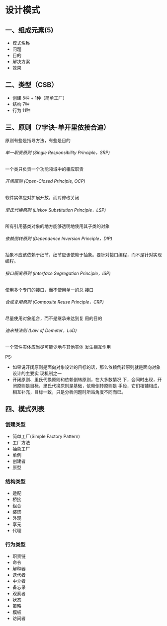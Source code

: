 # 设计模式

## 一、组成元素(5)

- 模式名称
- 问题
- 目的
- 解决方案
- 效果

## 二、类型（CSB）

- 创建 5种 + 1种（简单工厂）
- 结构 7种
- 行为 11种

## 三、原则（7字诀-单开里依接合迪）

原则有些是指导方法，有些是目的

###### 单一职责原则	(Single	Responsibility Principle，SRP)

一个类只负责一个功能领域中的相应职责

###### 开闭原则	(Open-Closed Principle,	OCP)

软件实体应对扩展开放，而对修改关闭

###### 里氏代换原则	(Liskov	Substitution Principle，LSP)

所有引用基类对象的地方能够透明地使用其子类的对象

###### 依赖倒转原则	(Dependence	Inversion Principle，DIP)

抽象不应该依赖于细节，细节应该依赖于抽象。要针对接口编程，而不是针对实现编程。

###### 接口隔离原则	(Interface Segregation Principle，ISP)

使用多个专门的接口，而不使用单一的总 接口

###### 合成复用原则	(Composite Reuse Principle，CRP)

尽量使用对象组合，而不是继承来达到复 用的目的

###### 迪米特法则	(Law of	Demeter，LoD)

一个软件实体应当尽可能少地与其他实体 发生相互作用

PS:
- 如果说开闭原则是面向对象设计的目标的话，那么依赖倒转原则就是面向对象设计的主要实 现机制之一
- 开闭原则、里氏代换原则和依赖倒转原则，在大多数情况 下，会同时出现，开闭原则是目标，里氏代换原则是基础，依赖倒转原则是 手段，它们相辅相成，相互补充，目标一致，只是分析问题时所站角度不同而已。

## 四、模式列表

### 创建类型

- 简单工厂(Simple Factory Pattern)
- 工厂方法
- 抽象工厂
- 单例
- 创建者
- 原型

### 结构类型

- 适配
- 桥接
- 组合
- 装饰
- 外观
- 享元
- 代理


### 行为类型

- 职责链
- 命令
- 解释器
- 迭代者
- 中介者
- 备忘录
- 观察者
- 状态
- 策略
- 模板
- 访问者

